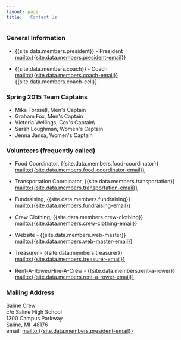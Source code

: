 ```yaml
---
layout: page
title:  'Contact Us'
---
```

### General Information

-   {{site.data.members.president}} - President\
    [mailto:{{site.data.members.president-email}}](mailto:{{site.data.members.president-email}})

-   {{site.data.members.coach}} - Coach\
    [mailto:{{site.data.members.coach-email}}](mailto:{{site.data.members.coach-email}})\
    {{site.data.members.coach-cell}}

### Spring 2015 Team Captains

-   Mike Torssell, Men's Captain
-   Graham Fox, Men's Captain
-   Victoria Wellings, Cox's Captain\
-   Sarah Loughman, Women's Captain
-   Jenna Jansa, Women's Captain

### Volunteers (frequently called)

-   Food Coordinator, {{site.data.members.food-coordinator}}\
    [mailto:{{site.data.members.food-coordinator-email}}](mailto:{{site.data.members.food-coordinator-email}})

-   Transportation Coordinator, {{site.data.members.transportation}}\
    [mailto:{{site.data.members.transportation-email}}](mailto:{{site.data.members.transportation-email}})

-   Fundraising, {{site.data.members.fundraising}}\
    [mailto:{{site.data.members.fundraising-email}}](mailto:{{site.data.members.fundraising-email}})

-   Crew Clothing, {{site.data.members.crew-clothing}}\
    [mailto:{{site.data.members.crew-clothing-email}}](mailto:{{site.data.members.crew-clothing-email}})

-   Website - {{site.data.members.web-master}}\
    [mailto:{{site.data.members.web-master-email}}](mailto:{{site.data.members.web-master-email}})

-   Treasurer - {{site.data.members.treasurer}}\
    [mailto:{{site.data.members.treasurer-email}}](mailto:{{site.data.members.treasurer-email}})

-   Rent-A-Rower/Hire-A-Crew - {{site.data.members.rent-a-rower}}\
    [mailto:{{site.data.members.rent-a-rower-email}}](mailto:{{site.data.members.rent-a-rower-email}})

### Mailing Address

Saline Crew\
c/o Saline High School\
1300 Campus Parkway \
Saline, MI  48176\
email:
[mailto:{{site.data.members.president-email}}](mailto:{{site.data.members.president-email}})
